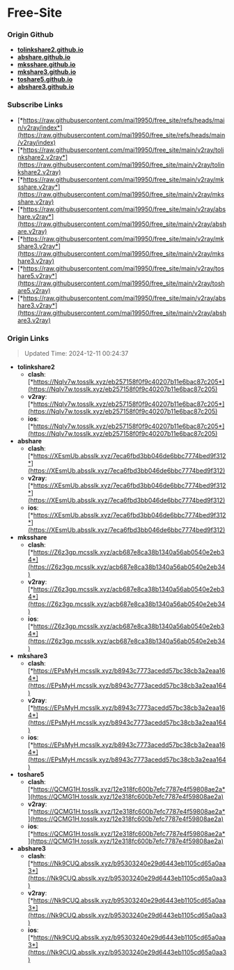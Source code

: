 # Free-Site

### Origin Github

- [**tolinkshare2.github.io**](https://github.com/tolinkshare2/tolinkshare2.github.io)
- [**abshare.github.io**](https://github.com/abshare/abshare.github.io)
- [**mksshare.github.io**](https://github.com/mksshare/mksshare.github.io)
- [**mkshare3.github.io**](https://github.com/mkshare3/mkshare3.github.io)
- [**toshare5.github.io**](https://github.com/toshare5/toshare5.github.io)
- [**abshare3.github.io**](https://github.com/abshare3/abshare3.github.io)

### Subscribe Links

- [*https://raw.githubusercontent.com/mai19950/free_site/refs/heads/main/v2ray/index*](https://raw.githubusercontent.com/mai19950/free_site/refs/heads/main/v2ray/index)
- [*https://raw.githubusercontent.com/mai19950/free_site/main/v2ray/tolinkshare2.v2ray*](https://raw.githubusercontent.com/mai19950/free_site/main/v2ray/tolinkshare2.v2ray)
- [*https://raw.githubusercontent.com/mai19950/free_site/main/v2ray/mksshare.v2ray*](https://raw.githubusercontent.com/mai19950/free_site/main/v2ray/mksshare.v2ray)
- [*https://raw.githubusercontent.com/mai19950/free_site/main/v2ray/abshare.v2ray*](https://raw.githubusercontent.com/mai19950/free_site/main/v2ray/abshare.v2ray)
- [*https://raw.githubusercontent.com/mai19950/free_site/main/v2ray/mkshare3.v2ray*](https://raw.githubusercontent.com/mai19950/free_site/main/v2ray/mkshare3.v2ray)
- [*https://raw.githubusercontent.com/mai19950/free_site/main/v2ray/toshare5.v2ray*](https://raw.githubusercontent.com/mai19950/free_site/main/v2ray/toshare5.v2ray)
- [*https://raw.githubusercontent.com/mai19950/free_site/main/v2ray/abshare3.v2ray*](https://raw.githubusercontent.com/mai19950/free_site/main/v2ray/abshare3.v2ray)

### Origin Links

> Updated Time: 2024-12-11 00:24:37

- **tolinkshare2**
  - **clash**: [*https://NqIv7w.tosslk.xyz/eb257158f0f9c40207b11e6bac87c205*](https://NqIv7w.tosslk.xyz/eb257158f0f9c40207b11e6bac87c205)
  - **v2ray**: [*https://NqIv7w.tosslk.xyz/eb257158f0f9c40207b11e6bac87c205*](https://NqIv7w.tosslk.xyz/eb257158f0f9c40207b11e6bac87c205)
  - **ios**: [*https://NqIv7w.tosslk.xyz/eb257158f0f9c40207b11e6bac87c205*](https://NqIv7w.tosslk.xyz/eb257158f0f9c40207b11e6bac87c205)
- **abshare**
  - **clash**: [*https://XEsmUb.absslk.xyz/7eca6fbd3bb046de6bbc7774bed9f312*](https://XEsmUb.absslk.xyz/7eca6fbd3bb046de6bbc7774bed9f312)
  - **v2ray**: [*https://XEsmUb.absslk.xyz/7eca6fbd3bb046de6bbc7774bed9f312*](https://XEsmUb.absslk.xyz/7eca6fbd3bb046de6bbc7774bed9f312)
  - **ios**: [*https://XEsmUb.absslk.xyz/7eca6fbd3bb046de6bbc7774bed9f312*](https://XEsmUb.absslk.xyz/7eca6fbd3bb046de6bbc7774bed9f312)
- **mksshare**
  - **clash**: [*https://Z6z3gp.mcsslk.xyz/acb687e8ca38b1340a56ab0540e2eb34*](https://Z6z3gp.mcsslk.xyz/acb687e8ca38b1340a56ab0540e2eb34)
  - **v2ray**: [*https://Z6z3gp.mcsslk.xyz/acb687e8ca38b1340a56ab0540e2eb34*](https://Z6z3gp.mcsslk.xyz/acb687e8ca38b1340a56ab0540e2eb34)
  - **ios**: [*https://Z6z3gp.mcsslk.xyz/acb687e8ca38b1340a56ab0540e2eb34*](https://Z6z3gp.mcsslk.xyz/acb687e8ca38b1340a56ab0540e2eb34)
- **mkshare3**
  - **clash**: [*https://EPsMyH.mcsslk.xyz/b8943c7773acedd57bc38cb3a2eaa164*](https://EPsMyH.mcsslk.xyz/b8943c7773acedd57bc38cb3a2eaa164)
  - **v2ray**: [*https://EPsMyH.mcsslk.xyz/b8943c7773acedd57bc38cb3a2eaa164*](https://EPsMyH.mcsslk.xyz/b8943c7773acedd57bc38cb3a2eaa164)
  - **ios**: [*https://EPsMyH.mcsslk.xyz/b8943c7773acedd57bc38cb3a2eaa164*](https://EPsMyH.mcsslk.xyz/b8943c7773acedd57bc38cb3a2eaa164)
- **toshare5**
  - **clash**: [*https://QCMG1H.tosslk.xyz/12e318fc600b7efc7787e4f59808ae2a*](https://QCMG1H.tosslk.xyz/12e318fc600b7efc7787e4f59808ae2a)
  - **v2ray**: [*https://QCMG1H.tosslk.xyz/12e318fc600b7efc7787e4f59808ae2a*](https://QCMG1H.tosslk.xyz/12e318fc600b7efc7787e4f59808ae2a)
  - **ios**: [*https://QCMG1H.tosslk.xyz/12e318fc600b7efc7787e4f59808ae2a*](https://QCMG1H.tosslk.xyz/12e318fc600b7efc7787e4f59808ae2a)
- **abshare3**
  - **clash**: [*https://Nk9CUQ.absslk.xyz/b95303240e29d6443eb1105cd65a0aa3*](https://Nk9CUQ.absslk.xyz/b95303240e29d6443eb1105cd65a0aa3)
  - **v2ray**: [*https://Nk9CUQ.absslk.xyz/b95303240e29d6443eb1105cd65a0aa3*](https://Nk9CUQ.absslk.xyz/b95303240e29d6443eb1105cd65a0aa3)
  - **ios**: [*https://Nk9CUQ.absslk.xyz/b95303240e29d6443eb1105cd65a0aa3*](https://Nk9CUQ.absslk.xyz/b95303240e29d6443eb1105cd65a0aa3)

